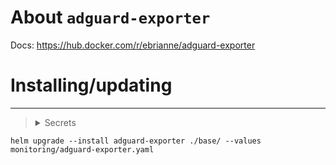 About `adguard-exporter`
===
Docs: https://hub.docker.com/r/ebrianne/adguard-exporter

Installing/updating
===

---

> <details>
>   <summary>Secrets</summary>
>
>    ```yaml
>    apiVersion: v1
>    kind: Secret
>    metadata:
>      name: adguard-exporter-secrets
>    type: Opaque
>    stringData:
>      adguard_username: "username"
>      adguard_password: "password"
>      adguard_hostname: "hostname"
>    ```
>
> </details>

```shell
helm upgrade --install adguard-exporter ./base/ --values monitoring/adguard-exporter.yaml
```
